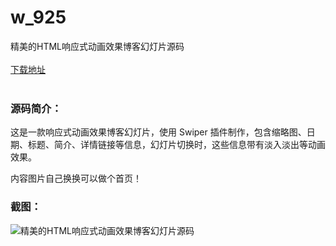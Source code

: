 # w_925
精美的HTML响应式动画效果博客幻灯片源码
<br/></br>
[下载地址](https://www.uuid2.com/925.html "下载地址")
<br/></br>
<h3>源码简介：</h3>
<p>这是一款响应式动画效果博客幻灯片，使用 Swiper 插件制作，包含缩略图、日期、标题、简介、详情链接等信息，幻灯片切换时，这些信息带有淡入淡出等动画效果。<p>
<p>内容图片自己换换可以做个首页！<p>
<h3>截图：</h3>
<img src="https://www.uuid2.com/wp-content/uploads/img/202105/ad305fa304.png" alt="精美的HTML响应式动画效果博客幻灯片源码">
